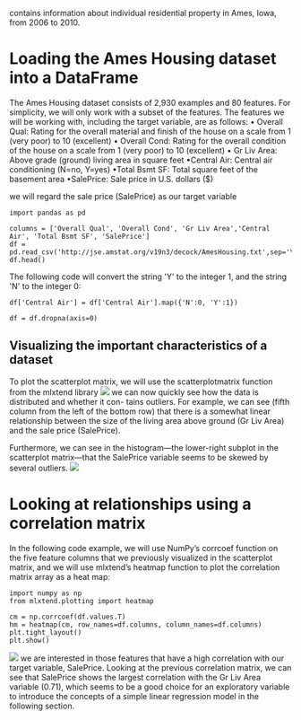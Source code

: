 contains information about individual residential property in Ames, Iowa, from 2006 to 2010.

# Loading the Ames Housing dataset into a DataFrame
The Ames Housing dataset consists of 2,930 examples and 80 features. For simplicity, we will only work with a subset of the features.
The features we will be working with, including the target variable, are as follows:
• Overall Qual: Rating for the overall material and finish of the house on a scale from 1 (very poor) to 10 (excellent)
• Overall Cond: Rating for the overall condition of the house on a scale from 1 (very poor) to 10 (excellent)
• Gr Liv Area: Above grade (ground) living area in square feet
•Central Air: Central air conditioning (N=no, Y=yes)
•Total Bsmt SF: Total square feet of the basement area
•SalePrice: Sale price in U.S. dollars ($)

we will regard the sale price (SalePrice) as our target variable
```
import pandas as pd

columns = ['Overall Qual', 'Overall Cond', 'Gr Liv Area','Central Air', 'Total Bsmt SF', 'SalePrice']
df = pd.read_csv('http://jse.amstat.org/v19n3/decock/AmesHousing.txt',sep='\t',usecols=columns)
df.head()
```
The following code will convert the string 'Y' to the integer 1, and the string 'N' to the integer 0:
```
df['Central Air'] = df['Central Air'].map({'N':0, 'Y':1})
```
```
df = df.dropna(axis=0)
```

## Visualizing the important characteristics of a dataset
To plot the scatterplot matrix, we will use the scatterplotmatrix function from the mlxtend library
![](https://i.imgur.com/irTe34l.png)
we can now quickly see how the data is distributed and whether it con-
tains outliers. For example, we can see (fifth column from the left of the bottom row) that there is a somewhat linear relationship between the size of the living area above ground (Gr Liv Area) and the sale price (SalePrice).

Furthermore, we can see in the histogram—the lower-right subplot in the scatterplot matrix—that the SalePrice variable seems to be skewed by several outliers.
![](https://i.imgur.com/OGhgAZj.png)


# Looking at relationships using a correlation matrix

In the following code example, we will use NumPy’s corrcoef function on the five feature columns that we previously visualized in the scatterplot matrix, and we will use mlxtend’s heatmap function to plot the correlation matrix array as a heat map:
```
import numpy as np
from mlxtend.plotting import heatmap

cm = np.corrcoef(df.values.T)
hm = heatmap(cm, row_names=df.columns, column_names=df.columns)
plt.tight_layout()
plt.show()
```
![](https://i.imgur.com/KBVtS1Q.png)
we are interested in those features that have a high correlation with
our target variable, SalePrice. Looking at the previous correlation matrix, we can see that SalePrice shows the largest correlation with the Gr Liv Area variable (0.71), which seems to be a good choice for an exploratory variable to introduce the concepts of a simple linear regression model in the following section.


